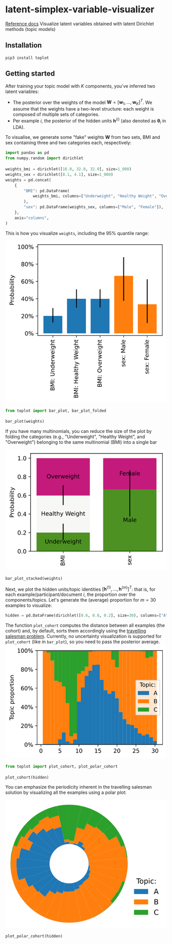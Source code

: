 # latent-simplex-variable-visualizer
[Reference docs](dneijzen.github.io/latent-simplex-variable-visualizer)
Visualize latent variables obtained with latent Dirichlet methods (topic models)

## Installation
```
pip3 install toplot
```

## Getting started
After training your topic model with $K$ components, you've inferred two latent variables:
- The posterior over the weights of the model $\pmb{W} = [\pmb{w}_1, \dots, \pmb{w}_K]^T$. We assume that the weights have a two-level structure: each weight is composed of multiple sets of categories.
- Per example $i$, the posterior of the hidden units $\pmb{h}^{(i)}$ (also denoted as $\pmb{\theta}_i$ in LDA).

To visualise, we generate some "fake" weights $\pmb{W}$ from two sets, BMI and sex containing three and two categories each, respectively:
```python
import pandas as pd
from numpy.random import dirichlet

weights_bmi = dirichlet([16.0, 32.0, 32.0], size=1_000)
weights_sex = dirichlet([8.1, 4.1], size=1_000)
weights = pd.concat(
    {
        "BMI": pd.DataFrame(
            weights_bmi, columns=["Underweight", "Healthy Weight", "Overweight"]
        ),
        "sex": pd.DataFrame(weights_sex, columns=["Male", "Female"]),
    },
    axis="columns",
)
```
This is how you visualize `weights`, including the 95% quantile range:

![Visualization of topic weights with bar_plot.](gallery/figures/bar_plot.svg)
```python
from toplot import bar_plot, bar_plot_folded

bar_plot(weights)
```

If you have many multinomials, you can reduce the size of the plot by folding the categories (e.g., "Underweight", "Healthy Weight", and "Overweight") belonging to the same multinomial (BMI) into a single bar

![Visualization of topic weights with bar_plot_stacked.](gallery/figures/bar_plot_folded.svg)
```python
bar_plot_stacked(weights)
```

Next, we plot the hidden units/topic identities $[\pmb{h}^{(1)}, \dots, \pmb{h}^{(m)}]^T$: that is, for each example/participant/document $i$, the proportion over the components/topics. Let's generate the (average) proportion for $m=30$ examples to visualize:
```python
hidden = pd.DataFrame(dirichlet([0.6, 0.8, 0.2], size=30), columns=["A", "B", "C"])
```
The function `plot_cohort` computes the distance between all examples (the cohort) and, by default, sorts them accordingly using the [travelling salesman problem](https://en.wikipedia.org/wiki/Travelling_salesman_problem).
Currently, no uncertainty visualization is supported for `plot_cohort` (like in `bar_plot`), so you need to pass the posterior average.
![Visualization of hidden units, or topic identities, with plot_cohort](gallery/figures/plot_cohort.svg)

```python
from toplot import plot_cohort, plot_polar_cohort

plot_cohort(hidden)
```

You can emphasize the periodicity inherent in the travelling salesman solution by visualizing all the examples using a polar plot:

![Visualization of hidden units, or topic identities, emphasizing the periodicity with plot_polar_cohort](gallery/figures/plot_polar_cohort.svg)
```python
plot_polar_cohort(hidden)
```